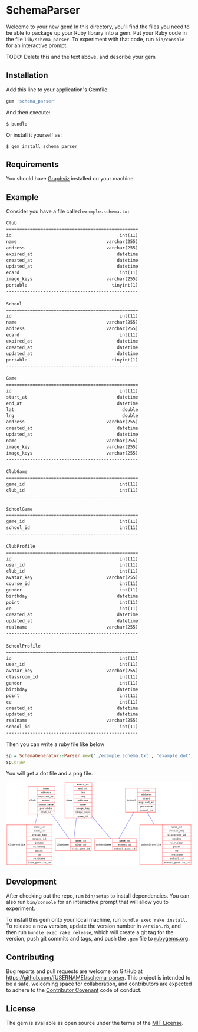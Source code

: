 # SchemaParser

Welcome to your new gem! In this directory, you'll find the files you need to be able to package up your Ruby library into a gem. Put your Ruby code in the file `lib/schema_parser`. To experiment with that code, run `bin/console` for an interactive prompt.

TODO: Delete this and the text above, and describe your gem

## Installation

Add this line to your application's Gemfile:

```ruby
gem 'schema_parser'
```

And then execute:

    $ bundle

Or install it yourself as:

    $ gem install schema_parser

## Requirements

You should have [Graphviz](http://www.graphviz.org/) installed on your machine.

## Example

Consider you have a file called `example.schema.txt`

```txt
Club
==================================================
id                                         int(11)
name                                  varchar(255)
address                               varchar(255)
expired_at                                datetime
created_at                                datetime
updated_at                                datetime
ecard                                      int(11)
image_keys                            varchar(255)
portable                                tinyint(1)
--------------------------------------------------

School
==================================================
id                                         int(11)
name                                  varchar(255)
address                               varchar(255)
ecard                                      int(11)
expired_at                                datetime
created_at                                datetime
updated_at                                datetime
portable                                tinyint(1)
--------------------------------------------------

Game
==================================================
id                                         int(11)
start_at                                  datetime
end_at                                    datetime
lat                                         double
lng                                         double
address                               varchar(255)
created_at                                datetime
updated_at                                datetime
name                                  varchar(255)
image_key                             varchar(255)
image_keys                            varchar(255)
--------------------------------------------------

ClubGame
==================================================
game_id                                    int(11)
club_id                                    int(11)
--------------------------------------------------

SchoolGame
==================================================
game_id                                    int(11)
school_id                                  int(11)
--------------------------------------------------

ClubProfile
==================================================
id                                         int(11)
user_id                                    int(11)
club_id                                    int(11)
avatar_key                            varchar(255)
course_id                                  int(11)
gender                                     int(11)
birthday                                  datetime
point                                      int(11)
ce                                         int(11)
created_at                                datetime
updated_at                                datetime
realname                              varchar(255)
--------------------------------------------------

SchoolProfile
==================================================
id                                         int(11)
user_id                                    int(11)
avatar_key                            varchar(255)
classroom_id                               int(11)
gender                                     int(11)
birthday                                  datetime
point                                      int(11)
ce                                         int(11)
created_at                                datetime
updated_at                                datetime
realname                              varchar(255)
school_id                                  int(11)
--------------------------------------------------
```

Then you can write a ruby file like below

```ruby
sp = SchemaGenerator::Parser.new('./example.schema.txt', 'example.dot')
sp.draw
```

You will get a dot file and a png file.

![example.dot.png](https://github.com/KTFootball/schema_simple_er_map/blob/master/example.dot.png "example.dot.png")

## Development

After checking out the repo, run `bin/setup` to install dependencies. You can also run `bin/console` for an interactive prompt that will allow you to experiment.

To install this gem onto your local machine, run `bundle exec rake install`. To release a new version, update the version number in `version.rb`, and then run `bundle exec rake release`, which will create a git tag for the version, push git commits and tags, and push the `.gem` file to [rubygems.org](https://rubygems.org).

## Contributing

Bug reports and pull requests are welcome on GitHub at https://github.com/[USERNAME]/schema_parser. This project is intended to be a safe, welcoming space for collaboration, and contributors are expected to adhere to the [Contributor Covenant](http://contributor-covenant.org) code of conduct.


## License

The gem is available as open source under the terms of the [MIT License](http://opensource.org/licenses/MIT).

